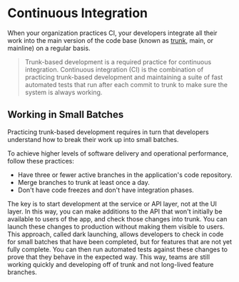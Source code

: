 # Continuous Integration

When your organization practices CI, your developers integrate all their work into the main version of the code base (known as [trunk](https://cloud.google.com/architecture/devops/devops-tech-trunk-based-development), main, or mainline) on a regular basis.

> Trunk-based development is a required practice for continuous integration. Continuous integration (CI) is the combination of practicing trunk-based development and maintaining a suite of fast automated tests that run after each commit to trunk to make sure the system is always working.

## Working in Small Batches

Practicing trunk-based development requires in turn that developers understand how to break their work up into small batches.

To achieve higher levels of software delivery and operational performance, follow these practices:

- Have three or fewer active branches in the application's code repository.
- Merge branches to trunk at least once a day.
- Don't have code freezes and don't have integration phases.

The key is to start development at the service or API layer, not at the UI layer. In this way, you can make additions to the API that won't initially be available to users of the app, and check those changes into trunk. You can launch these changes to production without making them visible to users. This approach, called dark launching, allows developers to check in code for small batches that have been completed, but for features that are not yet fully complete. You can then run automated tests against these changes to prove that they behave in the expected way. This way, teams are still working quickly and developing off of trunk and not long-lived feature branches.

